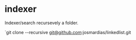 indexer
=======

Indexer/search recursevely a folder.


`git clone --recursive git@github.com:josmardias/linkedlist.git
